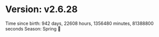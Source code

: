 # Version: v2.6.28
Time since birth: 942 days, 22608 hours, 1356480 minutes, 81388800 seconds
Season: Spring 🌸
